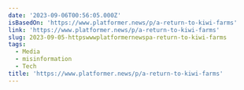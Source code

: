 ```yaml
---
date: '2023-09-06T00:56:05.000Z'
isBasedOn: 'https://www.platformer.news/p/a-return-to-kiwi-farms'
link: 'https://www.platformer.news/p/a-return-to-kiwi-farms'
slug: 2023-09-05-httpswwwplatformernewspa-return-to-kiwi-farms
tags:
  - Media
  - misinformation
  - Tech
title: 'https://www.platformer.news/p/a-return-to-kiwi-farms'
---
```


